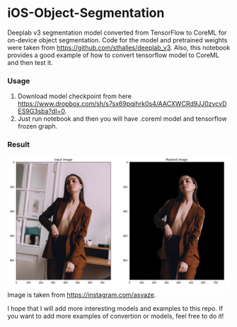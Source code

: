# iOS-Object-Segmentation
Deeplab v3 segmentation model converted from TensorFlow to CoreML for on-device object segmentation. Code for the model and pretrained weights were taken from https://github.com/sthalles/deeplab_v3.
Also, this notebook provides a good example of how to convert tensorflow model to CoreML and then test it.

### Usage
1. Download model checkpoint from here https://www.dropbox.com/sh/s7sx69pqjhrk0s4/AACXWCRd9JJ0zvcvDES9G3sba?dl=0.
2. Just run notebook and then you will have .coreml model and tensorflow frozen graph.

### Result

![Alt text](result.png?raw=true "")
Image is taken from https://instagram.com/asyaze.

I hope that I will add more interesting models and examples to this repo. If you want to add more examples of convertion or models, feel free to do it!
